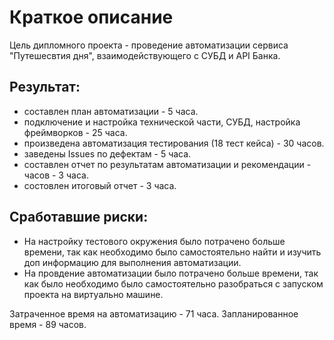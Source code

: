 # Краткое описание
Цель дипломного проекта - проведение автоматизации сервиса "Путешесвтия дня", взаимодействующего с СУБД и API Банка.

## Результат:

* составлен план автоматизации - 5 часа.
* подключение и настройка технической части, СУБД, настройка фреймворков - 25 часа.
* произведена автоматизация тестирования (18 тест кейса) - 30 часов.
* заведены Issues по дефектам - 5 часа.
* составлен отчет по результатам автоматизации и рекомендации - часов - 3 часа.
* состовлен итоговый отчет - 3 часа.

## Сработавшие риски:

* На настройку тестового окружения было потрачено больше времени, так как необходимо было самостоятельно найти и изучить доп информацию для выполнения автоматизации.
* На провдение автоматизации было потрачено больше времени, так как было необходимо было самостоятельно разобраться с запуском проекта на виртуально машине.

Затраченное время на автоматизацию  - 71 часа.
Запланированное время - 89 часов.
